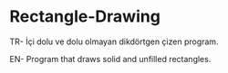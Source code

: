 # Rectangle-Drawing
TR- İçi dolu ve dolu olmayan dikdörtgen çizen program.

EN- Program that draws solid and unfilled rectangles.
